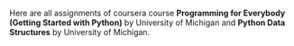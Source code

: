 Here are all assignments of coursera course **Programming for Everybody (Getting Started with Python)** by University of Michigan and **Python Data Structures** by University of Michigan.
